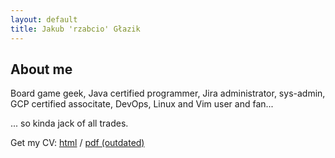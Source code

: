 ```yaml
---
layout: default
title: Jakub 'rzabcio' Głazik
---
```


## About me

Board game geek, Java certified programmer, Jira administrator, sys-admin, GCP
certified associtate, DevOps, Linux and Vim user and fan...

... so kinda jack of all trades.

Get my CV: [html](cv.md) /
[pdf (outdated)](https://rzabcio.github.io/CV%20-%20Jakub%20G%C5%82azik.pdf)
